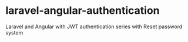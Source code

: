 # laravel-angular-authentication
Laravel and Angular with JWT authentication series with Reset password system
